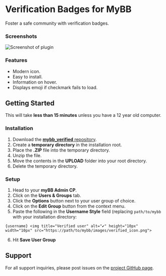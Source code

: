 # Verification Badges for MyBB
Foster a safe community with verification badges.
### Screenshots
![Screenshot of plugin](https://camo.mybb.com/5c2a1b52a94c114448e05cc665a9a54af1d66c1c/68747470733a2f2f692e6962622e636f2f736a3168344d322f696d6167652e706e67)
### Features
- Modern icon.
- Easy to install.
- Information on hover.
- Displays emoji if checkmark fails to load.
## Getting Started
This will take **less than 15 minutes** unless you have a 12 year old computer.
### Installation
 1. Download the [**mybb_verified** repository](https://github.com/octiwhale/mybb_verified).
 2. Create a **temporary directory** in the installation root.
 3. Place the **.ZIP** file into the temporary directory.
 4. Unzip the file.
 5. Move the contents in the **UPLOAD** folder into your root directory.
 6. Delete the temporary directory.
### Setup
 1. Head to your **myBB Admin CP**.
 2. Click on the **Users & Groups** tab.
 3. Click the **Options** button next to your user group of choice.
 4. Click on the **Edit Group** button from the context menu.
 5. Paste the following in the **Username Style** field (replacing `path/to/mybb` with your installation directory: 

 `{username} <img title="Verified user" alt="✔" height="10px" width="10px" src="https://path/to/mybb/images/verified_icon.png">`

 6. Hit **Save User Group**
## Support
For all support inquiries, please post issues on the [project GitHub page](https://github.com/octiwhale/mybb_verified).
